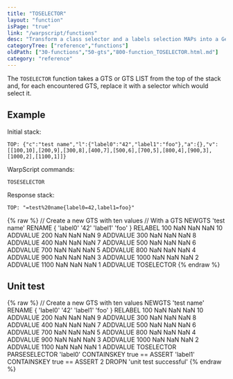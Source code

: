 ```yaml
---
title: "TOSELECTOR"
layout: "function"
isPage: "true"
link: "/warpscript/functions"
desc: "Transform a class selector and a labels selection MAPs into a Geo Time Series selector"
categoryTree: ["reference","functions"]
oldPath: ["30-functions","50-gts","800-function_TOSELECTOR.html.md"]
category: "reference"
---
```

 

The `TOSELECTOR` function takes a GTS or GTS LIST from the top of the stack and, for each encountered GTS, replace it with a selector which would select it.

## Example ##

Initial stack:

    TOP: {"c":"test name","l":{"label0":"42","label1":"foo"},"a":{},"v":[[100,10],[200,9],[300,8],[400,7],[500,6],[700,5],[800,4],[900,3],[1000,2],[1100,1]]}

WarpScript commands:
    
    TOSESELECTOR


Response stack:

    
    TOP: "=test%20name{label0=42,label1=foo}"

{% raw %}
<warp10-warpscript-widget backend="{{backend}}"  exec-endpoint="{{execEndpoint}}">// Create a new GTS with ten values 
// With a GTS
NEWGTS 
'test name'
RENAME
{ 'label0' '42' 'label1' 'foo' }
RELABEL
100  NaN NaN NaN 10 ADDVALUE
200  NaN NaN NaN  9 ADDVALUE
300  NaN NaN NaN  8 ADDVALUE
400  NaN NaN NaN  7 ADDVALUE
500  NaN NaN NaN  6 ADDVALUE
700  NaN NaN NaN  5 ADDVALUE
800  NaN NaN NaN  4 ADDVALUE
900  NaN NaN NaN  3 ADDVALUE
1000 NaN NaN NaN  2 ADDVALUE
1100 NaN NaN NaN  1 ADDVALUE
TOSELECTOR
</warp10-warpscript-widget>
{% endraw %}    

## Unit test ##

{% raw %}
<warp10-warpscript-widget backend="{{backend}}"  exec-endpoint="{{execEndpoint}}">// Create a new GTS with ten values 
NEWGTS 
'test name'
RENAME
{ 'label0' '42' 'label1' 'foo' }
RELABEL
100  NaN NaN NaN 10 ADDVALUE
200  NaN NaN NaN  9 ADDVALUE
300  NaN NaN NaN  8 ADDVALUE
400  NaN NaN NaN  7 ADDVALUE
500  NaN NaN NaN  6 ADDVALUE
700  NaN NaN NaN  5 ADDVALUE
800  NaN NaN NaN  4 ADDVALUE
900  NaN NaN NaN  3 ADDVALUE
1000 NaN NaN NaN  2 ADDVALUE
1100 NaN NaN NaN  1 ADDVALUE
TOSELECTOR
PARSESELECTOR
'label0'  CONTAINSKEY true == ASSERT
'label1'  CONTAINSKEY true == ASSERT
2 DROPN
'unit test successful'
</warp10-warpscript-widget>
{% endraw %}        
